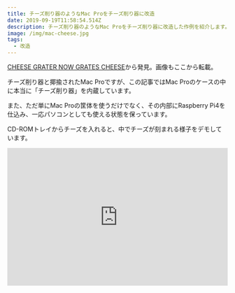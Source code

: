 ```yaml
---
title: チーズ削り器のようなMac Proをチーズ削り器に改造
date: 2019-09-19T11:58:54.514Z
description: チーズ削り器のようなMac Proをチーズ削り器に改造した作例を紹介します。
image: /img/mac-cheese.jpg
tags:
  - 改造
---
```

[CHEESE GRATER NOW GRATES CHEESE](https://hackaday.com/2019/09/09/cheese-grater-now-grates-cheese/)から発見。画像もここから転載。

チーズ削り器と揶揄されたMac Proですが、この記事ではMac Proのケースの中に本当に「チーズ削り器」を内蔵しています。

また、ただ単にMac Proの筐体を使うだけでなく、その内部にRaspberry Pi4を仕込み、一応パソコンとしても使える状態を保っています。

CD-ROMトレイからチーズを入れると、中でチーズが刻まれる様子をデモしています。

<iframe width="100%" height="315" src="https://www.youtube.com/embed/0rJBMtzr-94" frameborder="0" allow="accelerometer; autoplay; encrypted-media; gyroscope; picture-in-picture" allowfullscreen></iframe>
